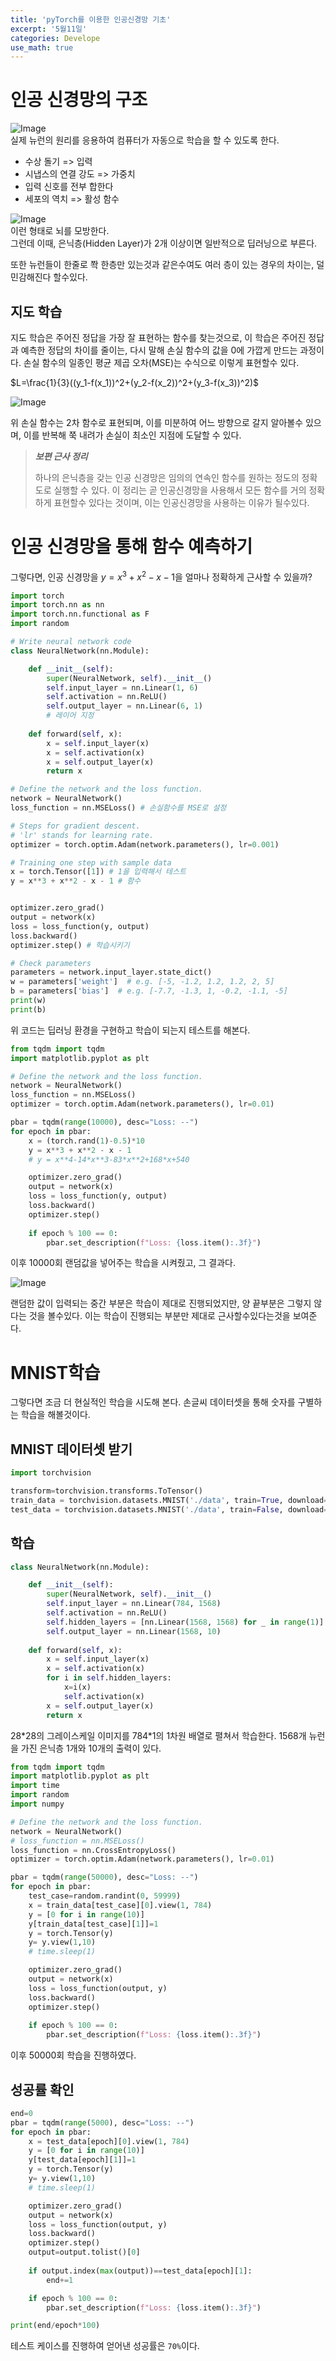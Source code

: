 ```yaml
---
title: 'pyTorch를 이용한 인공신경망 기초'
excerpt: '5월11일'
categories: Develope
use_math: true
---
```

# 인공 신경망의 구조
![Image](../../../../assets/posts/2024-05-11-1.png) <br>
실제 뉴런의 원리를 응용하여 컴퓨터가 자동으로 학습을 할 수 있도록 한다. 

- 수상 돌기 => 입력
- 시냅스의 연결 강도 => 가중치
- 입력 신호를 전부 합한다
- 세포의 역치 => 활성 함수

![Image](../../../../assets/posts/2024-05-11-2.png) <br>
이런 형태로 뇌를 모방한다. <br>
그런데 이때, 은닉층(Hidden Layer)가 2개 이상이면 일반적으로 딥러닝으로 부른다.

또한 뉴런들이 한줄로 쫙 한층만 있는것과 같은수여도 여러 층이 있는 경우의 차이는, 덜 민감해진다 할수있다. 

## 지도 학습
지도 학습은 주어진 정답을 가장 잘 표현하는 함수를 찾는것으로, 이 학습은 주어진 정답과 예측한 정답의 차이를 줄이는, 다시 말해 손실 함수의 값을 0에 가깝게 만드는 과정이다. 손실 함수의 일종인 평균 제곱 오차(MSE)는 수식으로 이렇게 표현할수 있다.

$L=\frac{1}{3}((y_1-f(x_1))^2+(y_2-f(x_2))^2+(y_3-f(x_3))^2)$

![Image](../../../../assets/posts/2024-05-11-4.png)

위 손실 함수는 2차 함수로 표현되며, 이를 미분하여 어느 방향으로 갈지 알아볼수 있으며, 이를 반복해 쭉 내려가 손실이 최소인 지점에 도달할 수 있다. 

> ***보편 근사 정리***
>
> 하나의 은닉층을 갖는 인공 신경망은 임의의 연속인 함수를 원하는 정도의 정확도로 실행할 수 있다.
이 정리는 곧 인공신경망을 사용해서 모든 함수를 거의 정확하게 표현할수 있다는 것이며, 이는 인공신경망을 사용하는 이유가 될수있다.

# 인공 신경망을 통해 함수 예측하기
그렇다면, 인공 신경망을 $y=x^3+x^2-x-1$을 얼마나 정확하게 근사할 수 있을까?
```py
import torch
import torch.nn as nn
import torch.nn.functional as F
import random

# Write neural network code
class NeuralNetwork(nn.Module):

    def __init__(self):
        super(NeuralNetwork, self).__init__()
        self.input_layer = nn.Linear(1, 6) 
        self.activation = nn.ReLU()
        self.output_layer = nn.Linear(6, 1)
        # 레이어 지정
        
    def forward(self, x):
        x = self.input_layer(x)
        x = self.activation(x)
        x = self.output_layer(x)
        return x

# Define the network and the loss function.
network = NeuralNetwork()
loss_function = nn.MSELoss() # 손실함수를 MSE로 설정

# Steps for gradient descent.
# 'lr' stands for learning rate.
optimizer = torch.optim.Adam(network.parameters(), lr=0.001)

# Training one step with sample data
x = torch.Tensor([1]) # 1을 입력해서 테스트
y = x**3 + x**2 - x - 1 # 함수


optimizer.zero_grad()
output = network(x)
loss = loss_function(y, output)
loss.backward()
optimizer.step() # 학습시키기 

# Check parameters
parameters = network.input_layer.state_dict()
w = parameters['weight']  # e.g. [-5, -1.2, 1.2, 1.2, 2, 5]
b = parameters['bias']  # e.g. [-7.7, -1.3, 1, -0.2, -1.1, -5]
print(w)
print(b)
```

위 코드는 딥러닝 환경을 구현하고 학습이 되는지 테스트를 해본다.

```py
from tqdm import tqdm
import matplotlib.pyplot as plt

# Define the network and the loss function.
network = NeuralNetwork()
loss_function = nn.MSELoss()
optimizer = torch.optim.Adam(network.parameters(), lr=0.01)

pbar = tqdm(range(10000), desc="Loss: --")
for epoch in pbar:
    x = (torch.rand(1)-0.5)*10
    y = x**3 + x**2 - x - 1
    # y = x**4-14*x**3-83*x**2+168*x+540

    optimizer.zero_grad()
    output = network(x)
    loss = loss_function(y, output)
    loss.backward()
    optimizer.step()
    
    if epoch % 100 == 0:
        pbar.set_description(f"Loss: {loss.item():.3f}")
```
이후 10000회 랜덤값을 넣어주는 학습을 시켜줬고, 그 결과다. 

![Image](../../../../assets/posts/2024-05-11-5.png)

랜덤한 값이 입력되는 중간 부분은 학습이 제대로 진행되었지만, 양 끝부분은 그렇지 않다는 것을 볼수있다. 이는 학습이 진행되는 부분만 제대로 근사할수있다는것을 보여준다. 


# MNIST학습
그렇다면 조금 더 현실적인 학습을 시도해 본다. 손글씨 데이터셋을 통해 숫자를 구별하는 학습을 해볼것이다. 

## MNIST 데이터셋 받기
```py
import torchvision

transform=torchvision.transforms.ToTensor()
train_data = torchvision.datasets.MNIST('./data', train=True, download=True, transform=transform)
test_data = torchvision.datasets.MNIST('./data', train=False, download=True, transform=transform)
```


## 학습
```python
class NeuralNetwork(nn.Module):

    def __init__(self):
        super(NeuralNetwork, self).__init__()
        self.input_layer = nn.Linear(784, 1568)
        self.activation = nn.ReLU()
        self.hidden_layers = [nn.Linear(1568, 1568) for _ in range(1)]
        self.output_layer = nn.Linear(1568, 10)
        
    def forward(self, x):
        x = self.input_layer(x)
        x = self.activation(x)
        for i in self.hidden_layers:
            x=i(x)
            self.activation(x)
        x = self.output_layer(x)
        return x
```
28*28의 그레이스케일 이미지를 784\*1의 1차원 배열로 펼쳐서 학습한다. 1568개 뉴런을 가진 은닉층 1개와 10개의 출력이 있다.

```py
from tqdm import tqdm
import matplotlib.pyplot as plt
import time
import random
import numpy

# Define the network and the loss function.
network = NeuralNetwork()
# loss_function = nn.MSELoss()
loss_function = nn.CrossEntropyLoss()
optimizer = torch.optim.Adam(network.parameters(), lr=0.01)

pbar = tqdm(range(50000), desc="Loss: --")
for epoch in pbar:
    test_case=random.randint(0, 59999)
    x = train_data[test_case][0].view(1, 784)
    y = [0 for i in range(10)]
    y[train_data[test_case][1]]=1
    y = torch.Tensor(y)
    y= y.view(1,10)
    # time.sleep(1)

    optimizer.zero_grad()
    output = network(x)
    loss = loss_function(output, y)
    loss.backward()
    optimizer.step()
    
    if epoch % 100 == 0:
        pbar.set_description(f"Loss: {loss.item():.3f}")
```
이후 50000회 학습을 진행하였다.
## 성공률 확인
```py
end=0
pbar = tqdm(range(5000), desc="Loss: --")
for epoch in pbar:
    x = test_data[epoch][0].view(1, 784)
    y = [0 for i in range(10)]
    y[test_data[epoch][1]]=1
    y = torch.Tensor(y)
    y= y.view(1,10)
    # time.sleep(1)

    optimizer.zero_grad()
    output = network(x)
    loss = loss_function(output, y)
    loss.backward()
    optimizer.step()
    output=output.tolist()[0]
    
    if output.index(max(output))==test_data[epoch][1]:
        end+=1

    if epoch % 100 == 0:
        pbar.set_description(f"Loss: {loss.item():.3f}")

print(end/epoch*100)
```
테스트 케이스를 진행하여 얻어낸 성공률은 `70%`이다. 